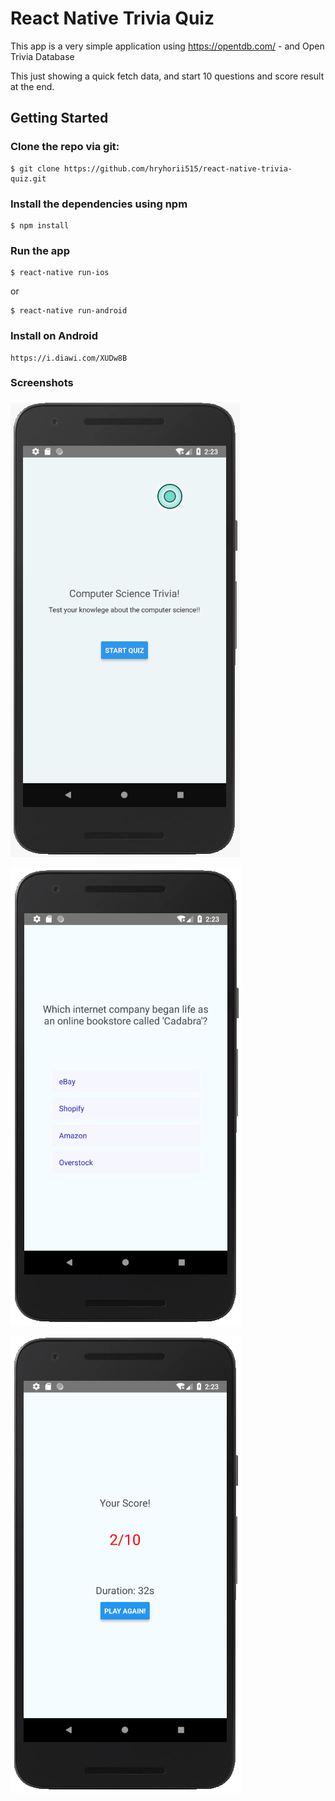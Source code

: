 # React Native Trivia Quiz

This app is a very simple application using https://opentdb.com/ - and Open Trivia Database

This just showing a quick fetch data, and start 10 questions and score result at the end.

## Getting Started

### Clone the repo via git:

    $ git clone https://github.com/hryhorii515/react-native-trivia-quiz.git

### Install the dependencies using npm

    $ npm install

### Run the app

    $ react-native run-ios

or

    $ react-native run-android

### Install on Android

    https://i.diawi.com/XUDw8B

### Screenshots

![start](/screenshots/start.png)

![main](/screenshots/main.png)

![result](/screenshots/result.png)
